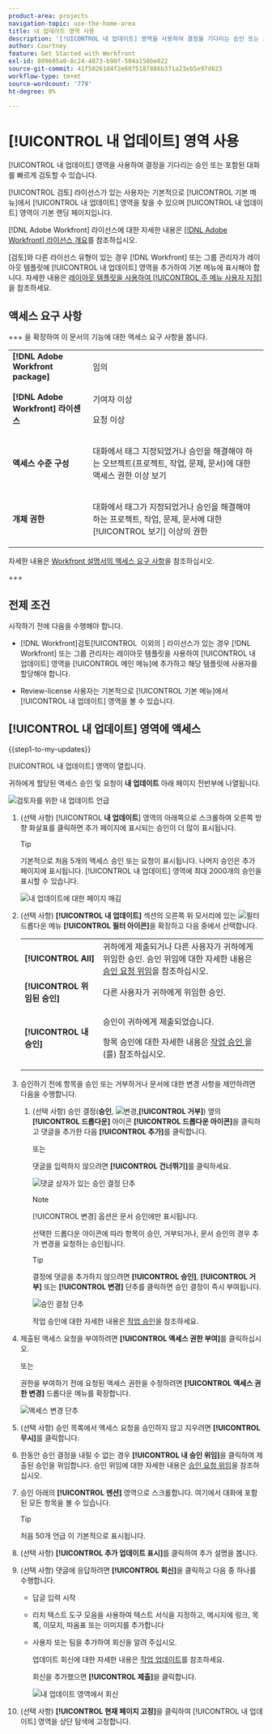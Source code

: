 ```yaml
---
product-area: projects
navigation-topic: use-the-home-area
title: 내 업데이트 영역 사용
description: '[!UICONTROL 내 업데이트] 영역을 사용하여 결정을 기다리는 승인 또는 포함된 대화를 빠르게 검토할 수 있습니다.'
author: Courtney
feature: Get Started with Workfront
exl-id: 809605a0-8c24-4873-b98f-504a158be022
source-git-commit: 41f58261d4f2e6075187886b371a23eb5e97d823
workflow-type: tm+mt
source-wordcount: '779'
ht-degree: 0%

---
```



# [!UICONTROL 내 업데이트] 영역 사용

<!--<span class="preview">The highlighted information on this page refers to functionality not yet generally available. It is available only in the Preview environment for all customers. After the monthly releases to Production, the same features are also available in the Production environment for customers who enabled fast releases. </span>   

<span class="preview">For information about fast releases, see [Enable or disable fast releases for your organization](/help/quicksilver/administration-and-setup/set-up-workfront/configure-system-defaults/enable-fast-release-process.md). </span>-->


[!UICONTROL 내 업데이트] 영역을 사용하여 결정을 기다리는 승인 또는 포함된 대화를 빠르게 검토할 수 있습니다.

[!UICONTROL 검토] 라이선스가 있는 사용자는 기본적으로 [!UICONTROL 기본 메뉴]에서 [!UICONTROL 내 업데이트] 영역을 찾을 수 있으며 [!UICONTROL 내 업데이트] 영역이 기본 랜딩 페이지입니다.

[!DNL Adobe Workfront] 라이선스에 대한 자세한 내용은 [[!DNL Adobe Workfront] 라이선스 개요](../../../administration-and-setup/add-users/access-levels-and-object-permissions/wf-licenses.md)를 참조하십시오.

[검토]와 다른 라이선스 유형이 있는 경우 [!DNL Workfront] 또는 그룹 관리자가 레이아웃 템플릿에 [!UICONTROL 내 업데이트] 영역을 추가하여 기본 메뉴에 표시해야 합니다. 자세한 내용은 [레이아웃 템플릿을 사용하여 [!UICONTROL 주 메뉴 사용자 지정]](../../../administration-and-setup/customize-workfront/use-layout-templates/customize-main-menu.md)을 참조하세요.

## 액세스 요구 사항

+++ 을 확장하여 이 문서의 기능에 대한 액세스 요구 사항을 봅니다.

<table style="table-layout:auto"> 
 <col> 
 <col> 
 <tbody> 
  <tr> 
   <td role="rowheader"><strong>[!DNL Adobe Workfront package]</strong></td> 
   <td> <p>임의</p> </td> 
  </tr> 
  <tr> 
   <td role="rowheader"><strong>[!DNL Adobe Workfront] 라이센스</strong></td> 
   <td> <p>기여자 이상</p>
   <p>요청 이상</p> </td> 
  </tr> 
  <tr> 
   <td role="rowheader"><strong>액세스 수준 구성</strong></td> 
   <td> <p>대화에서 태그 지정되었거나 승인을 해결해야 하는 오브젝트(프로젝트, 작업, 문제, 문서)에 대한 액세스 권한 이상 보기</p> </td> 
  </tr> 
  <tr> 
   <td role="rowheader"><strong>개체 권한</strong></td> 
   <td> <p>대화에서 태그가 지정되었거나 승인을 해결해야 하는 프로젝트, 작업, 문제, 문서에 대한 [!UICONTROL 보기] 이상의 권한</p> </td> 
  </tr> 
 </tbody> 
</table>

자세한 내용은 [Workfront 설명서의 액세스 요구 사항](/help/quicksilver/administration-and-setup/add-users/access-levels-and-object-permissions/access-level-requirements-in-documentation.md)을 참조하십시오.

+++

## 전제 조건

시작하기 전에 다음을 수행해야 합니다.

* [!DNL Workfront]검토[!UICONTROL &#x200B; 이외의 &#x200B;] 라이선스가 있는 경우 [!DNL Workfront] 또는 그룹 관리자는 레이아웃 템플릿을 사용하여 [!UICONTROL 내 업데이트] 영역을 [!UICONTROL 메인 메뉴]에 추가하고 해당 템플릿에 사용자를 할당해야 합니다.

* Review-license 사용자는 기본적으로 [!UICONTROL 기본 메뉴]에서 [!UICONTROL 내 업데이트] 영역을 볼 수 있습니다.

## [!UICONTROL 내 업데이트] 영역에 액세스

{{step1-to-my-updates}}

[!UICONTROL 내 업데이트] 영역이 열립니다.

귀하에게 할당된 액세스 승인 및 요청이 **내 업데이트** 아래 페이지 전반부에 나열됩니다.

![검토자를 위한 내 업데이트 언급](assets/my-updates-mentions-for-reviwers-nwe-350x418.png)

1. (선택 사항) [!UICONTROL **내 업데이트**] 영역의 아래쪽으로 스크롤하여 오른쪽 방향 화살표를 클릭하면 추가 페이지에 표시되는 승인이 더 많이 표시됩니다.

   >[!TIP]
   >
   >기본적으로 처음 5개의 액세스 승인 또는 요청이 표시됩니다. 나머지 승인은 추가 페이지에 표시됩니다. [!UICONTROL 내 업데이트] 영역에 최대 2000개의 승인을 표시할 수 있습니다.

   ![내 업데이트에 대한 페이지 매김](assets/pagination-for-my-updates-page-highlighted-nwe-350x78.png)

1. (선택 사항) **[!UICONTROL 내 업데이트]** 섹션의 오른쪽 위 모서리에 있는 ![필터](assets/filter-nwepng.png) 드롭다운 메뉴 **[!UICONTROL 필터 아이콘]**&#x200B;을 확장하고 다음 중에서 선택합니다.

   <table style="table-layout:auto"> 
    <col> 
    </col> 
    <col> 
    </col> 
    <tbody> 
     <tr> 
      <td role="rowheader"><strong>[!UICONTROL All]</strong></td> 
      <td>귀하에게 제출되거나 다른 사용자가 귀하에게 위임한 승인. 승인 위임에 대한 자세한 내용은 <a href="../../../review-and-approve-work/manage-approvals/delegate-approval-requests.md" class="MCXref xref">승인 요청 위임</a>을 참조하십시오. </td> 
     </tr> 
     <tr> 
      <td role="rowheader"><strong>[!UICONTROL 위임된 승인]</strong></td> 
      <td>다른 사용자가 귀하에게 위임한 승인. </td> 
     </tr> 
     <tr> 
      <td role="rowheader"><strong>[!UICONTROL 내 승인]</strong></td> 
      <td> <p>승인이 귀하에게 제출되었습니다. </p> <p>항목 승인에 대한 자세한 내용은 <a href="../../../review-and-approve-work/manage-approvals/approving-work.md" class="MCXref xref">작업 승인 </a>을(를) 참조하십시오.</p> </td> 
     </tr> 
    </tbody> 
   </table>

1. 승인하기 전에 항목을 승인 또는 거부하거나 문서에 대한 변경 사항을 제안하려면 다음을 수행합니다.

   1. (선택 사항) 승인 결정(**승인**, ![변경](assets/down-arrow-blue.png),**[!UICONTROL 거부]**) 옆의 **[!UICONTROL 드롭다운]** 아이콘 **[!UICONTROL 드롭다운 아이콘]**&#x200B;을 클릭하고 댓글을 추가한 다음 **[!UICONTROL 추가]**&#x200B;를 클릭합니다.

      또는

      댓글을 입력하지 않으려면 **[!UICONTROL 건너뛰기]**&#x200B;를 클릭하세요.

      ![댓글 상자가 있는 승인 결정 단추](assets/approval-decision-buttons-in-my-updates-with-comment-box-nwe-350x183.png)

      >[!NOTE]
      >
      >[!UICONTROL 변경] 옵션은 문서 승인에만 표시됩니다.

      선택한 드롭다운 아이콘에 따라 항목이 승인, 거부되거나, 문서 승인의 경우 추가 변경을 요청하는 승인됩니다.

      >[!TIP]
      >
      >결정에 댓글을 추가하지 않으려면 **[!UICONTROL 승인]**, **[!UICONTROL 거부]** 또는 **[!UICONTROL 변경]** 단추를 클릭하면 승인 결정이 즉시 부여됩니다.
      >
      >
      >![승인 결정 단추](assets/approval-decision-buttons-in-my-updates-nwe-350x169.png)
      >
      >작업 승인에 대한 자세한 내용은 [작업 승인](../../../review-and-approve-work/manage-approvals/approving-work.md)을 참조하세요.

1. 제출된 액세스 요청을 부여하려면 **[!UICONTROL 액세스 권한 부여]**&#x200B;를 클릭하십시오.

   또는

   권한을 부여하기 전에 요청된 액세스 권한을 수정하려면 **[!UICONTROL 액세스 권한 변경]** 드롭다운 메뉴를 확장합니다.

   ![액세스 변경 단추](assets/grant-access-button-in-my-updates-nwe-350x224.png)

1. (선택 사항) 승인 목록에서 액세스 요청을 승인하지 않고 지우려면 **[!UICONTROL 무시]**&#x200B;를 클릭합니다.
1. 한동안 승인 결정을 내릴 수 없는 경우 **[!UICONTROL 내 승인 위임]**&#x200B;을 클릭하여 제출된 승인을 위임합니다. 승인 위임에 대한 자세한 내용은 [승인 요청 위임](../../../review-and-approve-work/manage-approvals/delegate-approval-requests.md)을 참조하십시오.
1. 승인 아래의 **[!UICONTROL 멘션]** 영역으로 스크롤합니다. 여기에서 대화에 포함된 모든 항목을 볼 수 있습니다.

   >[!TIP]
   >
   >처음 50개 언급 이 기본적으로 표시됩니다.

1. (선택 사항) **[!UICONTROL 추가 업데이트 표시]**&#x200B;를 클릭하여 추가 설명을 봅니다.
1. (선택 사항) 댓글에 응답하려면 **[!UICONTROL 회신]**&#x200B;을 클릭하고 다음 중 하나를 수행합니다.
   * 답글 입력 시작
   * 리치 텍스트 도구 모음을 사용하여 텍스트 서식을 지정하고, 메시지에 링크, 목록, 이모지, 따옴표 또는 이미지를 추가합니다
   * 사용자 또는 팀을 추가하여 회신을 알려 주십시오.

     업데이트 회신에 대한 자세한 내용은 [작업 업데이트](/help/quicksilver/workfront-basics/updating-work-items-and-viewing-updates/update-work.md)를 참조하세요.

     회신을 추가했으면 **[!UICONTROL 제출]**&#x200B;을 클릭합니다.

     ![내 업데이트 영역에서 회신](assets/reply-in-the-my-updates-area.png)

1. (선택 사항) **[!UICONTROL 현재 페이지 고정]**&#x200B;을 클릭하여 [!UICONTROL 내 업데이트] 영역을 상단 탐색에 고정합니다.

